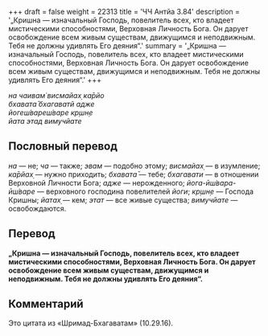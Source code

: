 +++
draft = false
weight = 22313
title = 'ЧЧ Антйа 3.84'
description = '„Кришна — изначальный Господь, повелитель всех, кто владеет мистическими способностями, Верховная Личность Бога. Он дарует освобождение всем живым существам, движущимся и неподвижным. Тебя не должны удивлять Его деяния“.'
summary = '„Кришна — изначальный Господь, повелитель всех, кто владеет мистическими способностями, Верховная Личность Бога. Он дарует освобождение всем живым существам, движущимся и неподвижным. Тебя не должны удивлять Его деяния“.'
+++

_на чаивам̇ висмайах̣ ка̄рйо  
бхавата̄ бхагаватй адже  
йогеш́вареш́варе кр̣шн̣е  
йата этад вимучйате_

## Пословный перевод

_на_ — не; _ча_ — также; _эвам_ — подобно этому; _висмайах̣_ — в изумление; _ка̄рйах̣_ — нужно приходить; _бхавата̄_ — тебе; _бхагавати_ — в отношении Верховной Личности Бога; _адже_ — нерожденного; _йога_\-_ӣш́вара_\-_ӣш́варе_ — верховного господина повелителей _йоги_; _кр̣шн̣е_ — Господа Кришны; _йатах̣_ — кем; _этат_ — все живые существа; _вимучйате_ — освобождаются.

## Перевод

**„Кришна — изначальный Господь, повелитель всех, кто владеет мистическими способностями, Верховная Личность Бога. Он дарует освобождение всем живым существам, движущимся и неподвижным. Тебя не должны удивлять Его деяния“.**

## Комментарий

Это цитата из «Шримад-Бхагаватам» (10.29.16).
